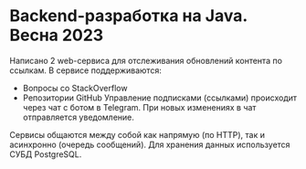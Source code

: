 # Backend-разработка на Java. Весна 2023 
Написано 2 web-сервиса для отслеживания обновлений контента по ссылкам. В сервисе поддерживаются:
 - Вопросы со StackOverflow
 - Репозитории GitHub
Управление подписками (ссылками) происходит через чат с ботом в Telegram. При новых изменениях в чат отправляется уведомление.

Сервисы общаются между собой как напрямую (по HTTP), так и асинхронно (очередь сообщений). Для хранения данных используется СУБД PostgreSQL.
